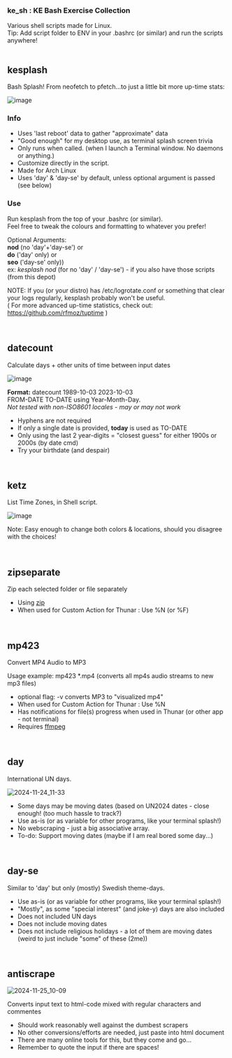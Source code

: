 ### **ke_sh : KE Bash Exercise Collection**  
Various shell scripts made for Linux.   
Tip: Add script folder to ENV in your .bashrc (or similar) and run the scripts anywhere! 
<br/>
<br/>

## kesplash

Bash Splash!
From neofetch to pfetch...to just a little bit more up-time stats:

![image](https://github.com/kedepot/ke_sh/assets/95410139/b1c657cf-aaad-427e-8c7b-f2b7d6283bcd)

### Info
- Uses 'last reboot' data to gather "approximate" data
- "Good enough" for my desktop use, as terminal splash screen trivia
- Only runs when called. (when I launch a Terminal window. No daemons or anything.)
- Customize directly in the script. 
- Made for Arch Linux
- Uses 'day' & 'day-se' by default, unless optional argument is passed (see below)

### Use
Run kesplash from the top of your .bashrc (or similar).  
Feel free to tweak the colours and formatting to whatever you prefer!  

Optional Arguments:  
**nod** (no 'day'+'day-se') or  
**do** ('day' only) or  
**seo** ('day-se' only))  
ex: _kesplash nod_ (for no 'day' / 'day-se') - if you also have those scripts (from this depot)

NOTE: If you (or your distro) has /etc/logrotate.conf or something that clear your logs regularly, 
kesplash probably won't be useful.  
( For more advanced up-time statistics, check out:
https://github.com/rfmoz/tuptime )

<br/>

## datecount
Calculate days + other units of time between input dates
  
![image](https://github.com/kedepot/ke_sh/assets/95410139/ff0c793b-52f3-40db-bd22-1bcf008924c4)


**Format:** datecount 1989-10-03 2023-10-03  
FROM-DATE TO-DATE using Year-Month-Day.  
_Not tested with non-ISO8601 locales - may or may not work_

- Hyphens are not required
- If only a single date is provided, **today** is used as TO-DATE
- Only using the last 2 year-digits = "closest guess" for either 1900s or 2000s (by date cmd)
- Try your birthdate (and despair)

<br/>

## ketz
List Time Zones, in Shell script.

![image](https://user-images.githubusercontent.com/95410139/232210713-53559e23-61e3-47da-ac0e-25dfbe11f2bf.png)

Note: Easy enough to change both colors & locations, should you disagree with the choices!

<br/>

## zipseparate
Zip each selected folder or file separately
- Using [zip](https://man.archlinux.org/man/zip.1.en)
- When used for Custom Action for Thunar : Use %N (or %F)

<br/>

## mp423
Convert MP4 Audio to MP3

Usage example:  mp423 *.mp4  (converts all mp4s audio streams to new mp3 files)
- optional flag: -v converts MP3 to "visualized mp4"
- When used for Custom Action for Thunar : Use %N
- Has notifications for file(s) progress when used in Thunar (or other app - not terminal)
- Requires [ffmpeg](https://wiki.archlinux.org/title/FFmpeg)

<br/>

## day
International UN days.  

![2024-11-24_11-33](https://github.com/user-attachments/assets/d523c4ab-c96e-4d99-abbe-a22ada7ca8db)

- Some days may be moving dates (based on UN2024 dates - close enough! (too much hassle to track?) 
- Use as-is (or as variable for other programs, like your terminal splash!)
- No webscraping - just a big associative array.
- To-do: Support moving dates (maybe if I am real bored some day...)

<br/>

## day-se
Similar to 'day' but only (mostly) Swedish theme-days.
- Use as-is (or as variable for other programs, like your terminal splash!)
- "Mostly", as some "special interest" (and joke-y) days are also included
- Does not included UN days
- Does not include moving dates
- Does not include religious holidays - a lot of them are moving dates (weird to just include "some" of these (2me))

<br/>

## antiscrape  

![2024-11-25_10-09](https://github.com/user-attachments/assets/f7bb5bc5-61a6-43d1-aa2d-6ee8b83151e5)

Converts input text to html-code mixed with regular characters and commentes  
- Should work reasonably well against the dumbest scrapers
- No other conversions/efforts are needed, just paste into html document
- There are many online tools for this, but they come and go...
- Remember to quote the input if there are spaces!
